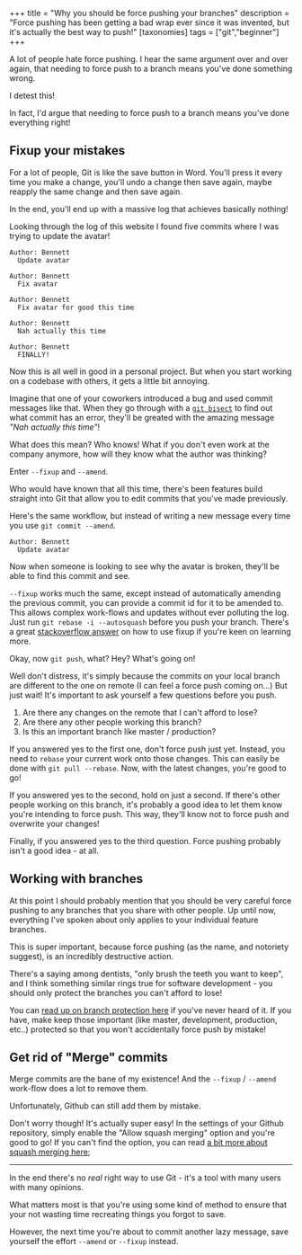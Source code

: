 +++
title = "Why you should be force pushing your branches"
description = "Force pushing has been getting a bad wrap ever since it was invented, but it's actually the best way to push!"
[taxonomies]
tags = ["git","beginner"]
+++

A lot of people hate force pushing.
I hear the same argument over and over again, that needing to force push to a branch means you've done something wrong.

I detest this!

In fact, I'd argue that needing to force push to a branch means you've done everything right!

## Fixup your mistakes

For a lot of people, Git is like the save button in Word.
You'll press it every time you make a change, you'll undo a change then save again, maybe reapply the same change and then save again.

In the end, you'll end up with a massive log that achieves basically nothing!

Looking through the log of this website I found five commits where I was trying to update the avatar!

```text
Author: Bennett
  Update avatar

Author: Bennett
  Fix avatar

Author: Bennett
  Fix avatar for good this time

Author: Bennett
  Nah actually this time

Author: Bennett
  FINALLY!
```

Now this is all well in good in a personal project.
But when you start working on a codebase with others, it gets a little bit annoying.

Imagine that one of your coworkers introduced a bug and used commit messages like that.
When they go through with a [`git bisect`](https://git-scm.com/docs/git-bisect) to find out what commit has an error, they'll be greated with the amazing message _"Nah actually this time"_!

What does this mean? Who knows! What if you don't even work at the company anymore, how will they know what the author was thinking?

Enter `--fixup` and `--amend`.

Who would have known that all this time, there's been features build straight into Git that allow you to edit commits that you've made previously.

Here's the same workflow, but instead of writing a new message every time you use `git commit --amend`.

```text
Author: Bennett
  Update avatar
```

Now when someone is looking to see why the avatar is broken, they'll be able to find this commit and see.

`--fixup` works much the same, except instead of automatically amending the previous commit, you can provide a commit id for it to be amended to. This allows complex work-flows and updates without ever polluting the log.
Just run `git rebase -i --autosquash` before you push your branch.
There's a great [stackoverflow answer](https://stackoverflow.com/questions/3103589/how-can-i-easily-fixup-a-past-commit) on how to use fixup if you're keen on learning more.

Okay, now `git push`, what? Hey? What's going on!

Well don't distress, it's simply because the commits on your local branch are different to the one on remote
(I can feel a force push coming on...) But just wait! It's important to ask yourself a few questions before you push.

1. Are there any changes on the remote that I can't afford to lose?
2. Are there any other people working this branch?
3. Is this an important branch like master / production?

If you answered yes to the first one, don't force push just yet. Instead, you need to `rebase` your current work onto those changes.
This can easily be done with `git pull --rebase`. Now, with the latest changes, you're good to go!

If you answered yes to the second, hold on just a second. If there's other people working on this branch, it's probably a good idea to let them know you're intending to force push. This way, they'll know not to force push and overwrite your changes!

Finally, if you answered yes to the third question. Force pushing probably isn't a good idea - at all.

## Working with branches

At this point I should probably mention that you should be very careful force pushing to any branches that you share with other people.
Up until now, everything I've spoken about only applies to your individual feature branches.

This is super important, because force pushing (as the name, and notoriety suggest), is an incredibly destructive action.

There's a saying among dentists, "only brush the teeth you want to keep", and I think something similar rings true for software development - you should only protect the branches you can't afford to lose!

You can [read up on branch protection here](https://help.github.com/en/articles/about-protected-branches) if you've never heard of it.
If you have, make keep those important (like master, development, production, etc..) protected so that you won't accidentally force push by mistake!

## Get rid of "Merge" commits

Merge commits are the bane of my existence! And the `--fixup` / `--amend` work-flow does a lot to remove them.

Unfortunately, Github can still add them by mistake.

Don't worry though! It's actually super easy!
In the settings of your Github repository, simply enable the "Allow squash merging" option and you're good to go!
If you can't find the option, you can read [a bit more about squash merging here](https://help.github.com/en/articles/configuring-commit-squashing-for-pull-requests);

---

In the end there's no _real_ right way to use Git - it's a tool with many users with many opinions.

What matters most is that you're using some kind of method to ensure that your not wasting time recreating things you forgot to save.

However, the next time you're about to commit another lazy message, save yourself the effort `--amend` or `--fixup` instead.
